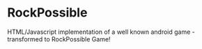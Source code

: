 # RockPossible
HTML/Javascript implementation of a well known android game - transformed to RockPossible Game!
